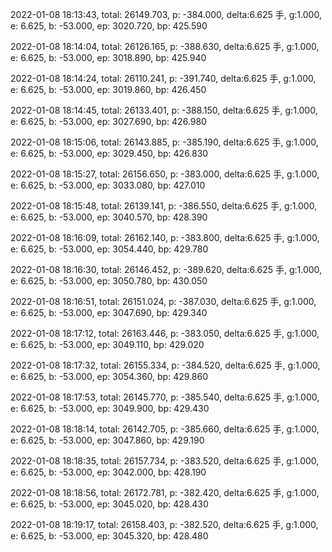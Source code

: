 2022-01-08 18:13:43, total: 26149.703, p: -384.000, delta:6.625 手, g:1.000, e: 6.625, b: -53.000, ep: 3020.720, bp: 425.590

2022-01-08 18:14:04, total: 26126.165, p: -388.630, delta:6.625 手, g:1.000, e: 6.625, b: -53.000, ep: 3018.890, bp: 425.940

2022-01-08 18:14:24, total: 26110.241, p: -391.740, delta:6.625 手, g:1.000, e: 6.625, b: -53.000, ep: 3019.860, bp: 426.450

2022-01-08 18:14:45, total: 26133.401, p: -388.150, delta:6.625 手, g:1.000, e: 6.625, b: -53.000, ep: 3027.690, bp: 426.980

2022-01-08 18:15:06, total: 26143.885, p: -385.190, delta:6.625 手, g:1.000, e: 6.625, b: -53.000, ep: 3029.450, bp: 426.830

2022-01-08 18:15:27, total: 26156.650, p: -383.000, delta:6.625 手, g:1.000, e: 6.625, b: -53.000, ep: 3033.080, bp: 427.010

2022-01-08 18:15:48, total: 26139.141, p: -386.550, delta:6.625 手, g:1.000, e: 6.625, b: -53.000, ep: 3040.570, bp: 428.390

2022-01-08 18:16:09, total: 26162.140, p: -383.800, delta:6.625 手, g:1.000, e: 6.625, b: -53.000, ep: 3054.440, bp: 429.780

2022-01-08 18:16:30, total: 26146.452, p: -389.620, delta:6.625 手, g:1.000, e: 6.625, b: -53.000, ep: 3050.780, bp: 430.050

2022-01-08 18:16:51, total: 26151.024, p: -387.030, delta:6.625 手, g:1.000, e: 6.625, b: -53.000, ep: 3047.690, bp: 429.340

2022-01-08 18:17:12, total: 26163.446, p: -383.050, delta:6.625 手, g:1.000, e: 6.625, b: -53.000, ep: 3049.110, bp: 429.020

2022-01-08 18:17:32, total: 26155.334, p: -384.520, delta:6.625 手, g:1.000, e: 6.625, b: -53.000, ep: 3054.360, bp: 429.860

2022-01-08 18:17:53, total: 26145.770, p: -385.540, delta:6.625 手, g:1.000, e: 6.625, b: -53.000, ep: 3049.900, bp: 429.430

2022-01-08 18:18:14, total: 26142.705, p: -385.660, delta:6.625 手, g:1.000, e: 6.625, b: -53.000, ep: 3047.860, bp: 429.190

2022-01-08 18:18:35, total: 26157.734, p: -383.520, delta:6.625 手, g:1.000, e: 6.625, b: -53.000, ep: 3042.000, bp: 428.190

2022-01-08 18:18:56, total: 26172.781, p: -382.420, delta:6.625 手, g:1.000, e: 6.625, b: -53.000, ep: 3045.020, bp: 428.430

2022-01-08 18:19:17, total: 26158.403, p: -382.520, delta:6.625 手, g:1.000, e: 6.625, b: -53.000, ep: 3045.320, bp: 428.480